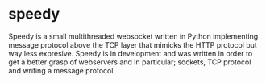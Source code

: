 # speedy

Speedy is a small multithreaded websocket written in Python implementing message protocol above the TCP layer that mimicks the HTTP protocol but way less expresive.
Speedy is in development and was written in order to get a better grasp of webservers and in particular; sockets, TCP protocol and writing a message protocol.


